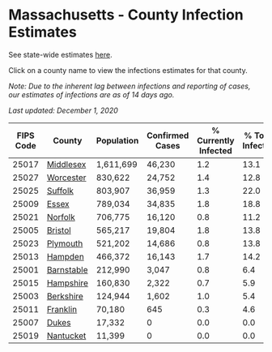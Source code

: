 # Massachusetts - County Infection Estimates

See state-wide estimates [here](/infections/us-ma).

Click on a county name to view the infections estimates for that county.

*Note: Due to the inherent lag between infections and reporting of cases, our estimates of infections are as of 14 days ago.*

*Last updated: December 1, 2020*

|   FIPS Code |                   County |   Population |   Confirmed Cases |   % Currently Infected |   % Total Infected |
|-------------|--------------------------|--------------|-------------------|------------------------|--------------------|
|       25017 |   [Middlesex](middlesex) |    1,611,699 |            46,230 |                    1.2 |               13.1 |
|       25027 |   [Worcester](worcester) |      830,622 |            24,752 |                    1.4 |               12.8 |
|       25025 |       [Suffolk](suffolk) |      803,907 |            36,959 |                    1.3 |               22.0 |
|       25009 |           [Essex](essex) |      789,034 |            34,835 |                    1.8 |               18.8 |
|       25021 |       [Norfolk](norfolk) |      706,775 |            16,120 |                    0.8 |               11.2 |
|       25005 |       [Bristol](bristol) |      565,217 |            19,804 |                    1.8 |               13.8 |
|       25023 |     [Plymouth](plymouth) |      521,202 |            14,686 |                    0.8 |               13.8 |
|       25013 |       [Hampden](hampden) |      466,372 |            16,143 |                    1.7 |               14.2 |
|       25001 | [Barnstable](barnstable) |      212,990 |             3,047 |                    0.8 |                6.4 |
|       25015 |   [Hampshire](hampshire) |      160,830 |             2,322 |                    0.7 |                5.9 |
|       25003 |   [Berkshire](berkshire) |      124,944 |             1,602 |                    1.0 |                5.4 |
|       25011 |     [Franklin](franklin) |       70,180 |               645 |                    0.3 |                4.6 |
|       25007 |           [Dukes](dukes) |       17,332 |                 0 |                    0.0 |                0.0 |
|       25019 |   [Nantucket](nantucket) |       11,399 |                 0 |                    0.0 |                0.0 |